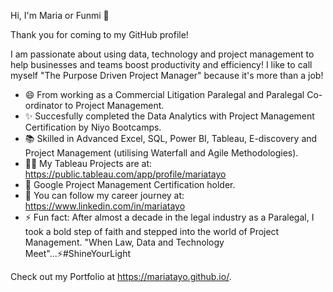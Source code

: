 Hi, I'm Maria or Funmi 👋

Thank you for coming to my GitHub profile! 

I am passionate about using data, technology and project management to help businesses and teams boost productivity and efficiency! I like to call myself "The Purpose Driven Project Manager" because it's more than a job!

* 😄 From working as a Commercial Litigation Paralegal and Paralegal Co-ordinator to Project Management.
* ✨ Succesfully completed the Data Analytics with Project Management Certification by Niyo Bootcamps.
* 📚 Skilled in Advanced Excel, SQL, Power BI, Tableau, E-discovery and Project Management (utilising Waterfall and Agile Methodologies).
* 👨‍💻 My Tableau Projects are at: https://public.tableau.com/app/profile/mariatayo 
* 🌺 Google Project Management Certification holder.
* 🌱 You can follow my career journey at: https://www.linkedin.com/in/mariatayo
* ⚡ Fun fact: After almost a decade in the legal industry as a Paralegal, I took a bold step of faith and stepped into the world of Project Management. 
     "When Law, Data and Technology Meet"...⚡#ShineYourLight

Check out my Portfolio at https://mariatayo.github.io/.
<!--
**MariaTayo/MariaTayo** is a ✨ _special_ ✨ repository because its `README.md` (this file) appears on your GitHub profile.

Here are some ideas to get you started:

- 🔭 I’m currently working on ...
- 🌱 I’m currently learning ...
- 👯 I’m looking to collaborate on ...
- 🤔 I’m looking for help with ...
- 💬 Ask me about ...
- 📫 How to reach me: ...
- 😄 Pronouns: ...
- ⚡ Fun fact: ...
-->

